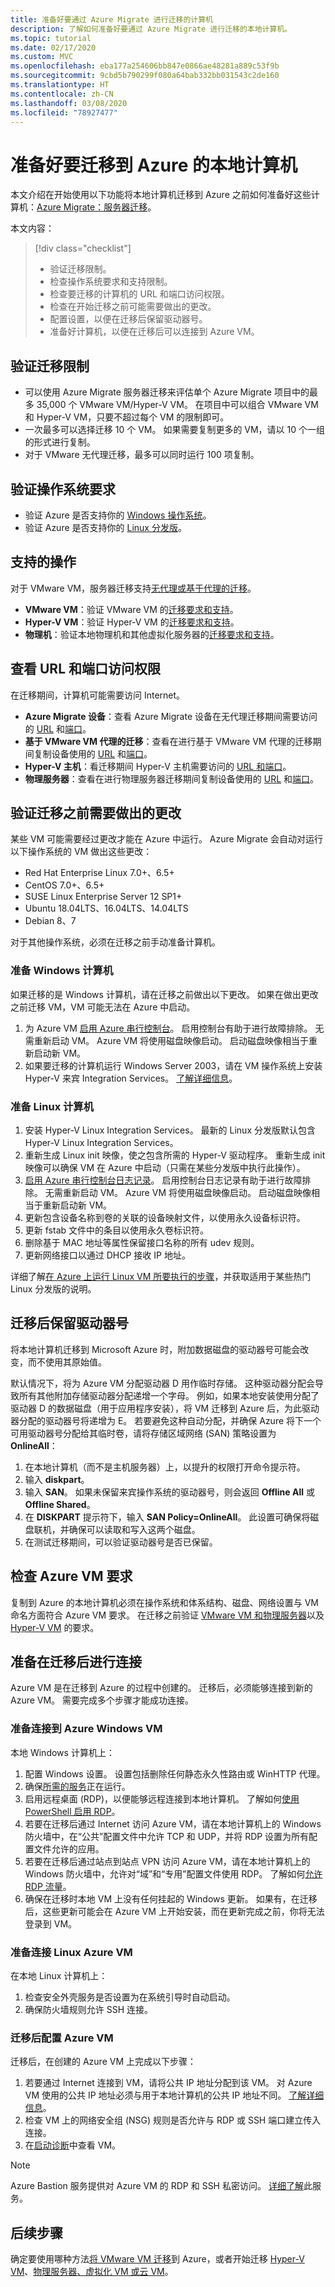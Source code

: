 ```yaml
---
title: 准备好要通过 Azure Migrate 进行迁移的计算机
description: 了解如何准备好要通过 Azure Migrate 进行迁移的本地计算机。
ms.topic: tutorial
ms.date: 02/17/2020
ms.custom: MVC
ms.openlocfilehash: eba177a254606bb847e0866ae48281a889c53f9b
ms.sourcegitcommit: 9cbd5b790299f080a64bab332bb031543c2de160
ms.translationtype: HT
ms.contentlocale: zh-CN
ms.lasthandoff: 03/08/2020
ms.locfileid: "78927477"
---
```

# <a name="prepare-on-premises-machines-for-migration-to-azure"></a>准备好要迁移到 Azure 的本地计算机

本文介绍在开始使用以下功能将本地计算机迁移到 Azure 之前如何准备好这些计算机：[Azure Migrate：服务器迁移](migrate-services-overview.md#azure-migrate-server-migration-tool)。

本文内容：
> [!div class="checklist"]
> * 验证迁移限制。
> * 检查操作系统要求和支持限制。
> * 检查要迁移的计算机的 URL 和端口访问权限。
> * 检查在开始迁移之前可能需要做出的更改。
> * 配置设置，以便在迁移后保留驱动器号。
> * 准备好计算机，以便在迁移后可以连接到 Azure VM。

## <a name="verify-migration-limitations"></a>验证迁移限制

- 可以使用 Azure Migrate 服务器迁移来评估单个 Azure Migrate 项目中的最多 35,000 个 VMware VM/Hyper-V VM。 在项目中可以组合 VMware VM 和 Hyper-V VM，只要不超过每个 VM 的限制即可。
- 一次最多可以选择迁移 10 个 VM。 如果需要复制更多的 VM，请以 10 个一组的形式进行复制。
- 对于 VMware 无代理迁移，最多可以同时运行 100 项复制。

## <a name="verify-operating-system-requirements"></a>验证操作系统要求

- 验证 Azure 是否支持你的 [Windows 操作系统](https://support.microsoft.com/help/2721672/microsoft-server-software-support-for-microsoft-azure-virtual-machines)。
- 验证 Azure 是否支持你的 [Linux 分发版](../virtual-machines/linux/endorsed-distros.md)。

## <a name="see-whats-supported"></a>支持的操作

对于 VMware VM，服务器迁移支持[无代理或基于代理的迁移](server-migrate-overview.md)。

- **VMware VM**：验证 VMware VM 的[迁移要求和支持](migrate-support-matrix-vmware-migration.md)。
- **Hyper-V VM**：验证 Hyper-V VM 的[迁移要求和支持](migrate-support-matrix-hyper-v-migration.md)。
- **物理机**：验证本地物理机和其他虚拟化服务器的[迁移要求和支持](migrate-support-matrix-physical-migration.md)。 

## <a name="review-url-and-port-access"></a>查看 URL 和端口访问权限

在迁移期间，计算机可能需要访问 Internet。

- **Azure Migrate 设备**：查看 Azure Migrate 设备在无代理迁移期间需要访问的 [URL](migrate-appliance.md#url-access) 和[端口](migrate-support-matrix-vmware-migration.md#agentless-ports)。
- **基于 VMware VM 代理的迁移**：查看在进行基于 VMware VM 代理的迁移期间复制设备使用的 [URL](migrate-replication-appliance.md#url-access) 和[端口](migrate-replication-appliance.md#port-access)。 
- **Hyper-V 主机**：看迁移期间 Hyper-V 主机需要访问的 [URL 和端口](migrate-support-matrix-hyper-v-migration.md#hyper-v-hosts)。 
- **物理服务器**：查看在进行物理服务器迁移期间复制设备使用的 [URL](migrate-replication-appliance.md#url-access) 和[端口](migrate-replication-appliance.md#port-access)。

## <a name="verify-required-changes-before-migrating"></a>验证迁移之前需要做出的更改

某些 VM 可能需要经过更改才能在 Azure 中运行。 Azure Migrate 会自动对运行以下操作系统的 VM 做出这些更改：

- Red Hat Enterprise Linux 7.0+、6.5+
- CentOS 7.0+、6.5+
- SUSE Linux Enterprise Server 12 SP1+
- Ubuntu 18.04LTS、16.04LTS、14.04LTS
- Debian 8、7

对于其他操作系统，必须在迁移之前手动准备计算机。 

### <a name="prepare-windows-machines"></a>准备 Windows 计算机

如果迁移的是 Windows 计算机，请在迁移之前做出以下更改。 如果在做出更改之前迁移 VM，VM 可能无法在 Azure 中启动。

1. 为 Azure VM [启用 Azure 串行控制台](../virtual-machines/troubleshooting/serial-console-windows.md)。 启用控制台有助于进行故障排除。 无需重新启动 VM。 Azure VM 将使用磁盘映像启动。 启动磁盘映像相当于重新启动新 VM。 
2. 如果要迁移的计算机运行 Windows Server 2003，请在 VM 操作系统上安装 Hyper-V 来宾 Integration Services。 [了解详细信息](https://docs.microsoft.com/windows-server/virtualization/hyper-v/manage/manage-hyper-v-integration-services#install-or-update-integration-services)。

### <a name="prepare-linux-machines"></a>准备 Linux 计算机

1. 安装 Hyper-V Linux Integration Services。 最新的 Linux 分发版默认包含 Hyper-V Linux Integration Services。
2. 重新生成 Linux init 映像，使之包含所需的 Hyper-V 驱动程序。 重新生成 init 映像可以确保 VM 在 Azure 中启动（只需在某些分发版中执行此操作）。
3. [启用 Azure 串行控制台日志记录](../virtual-machines/troubleshooting/serial-console-linux.md)。 启用控制台日志记录有助于进行故障排除。 无需重新启动 VM。 Azure VM 将使用磁盘映像启动。 启动磁盘映像相当于重新启动新 VM。
4. 更新包含设备名称到卷的关联的设备映射文件，以使用永久设备标识符。
5. 更新 fstab 文件中的条目以使用永久卷标识符。
6. 删除基于 MAC 地址等属性保留接口名称的所有 udev 规则。
7. 更新网络接口以通过 DHCP 接收 IP 地址。

详细了解[在 Azure 上运行 Linux VM 所要执行的步骤](../virtual-machines/linux/create-upload-generic.md)，并获取适用于某些热门 Linux 分发版的说明。

## <a name="preserve-drive-letters-after-migration"></a>迁移后保留驱动器号

将本地计算机迁移到 Microsoft Azure 时，附加数据磁盘的驱动器号可能会改变，而不使用其原始值。 

默认情况下，将为 Azure VM 分配驱动器 D 用作临时存储。 这种驱动器分配会导致所有其他附加存储驱动器分配递增一个字母。 例如，如果本地安装使用分配了驱动器 D 的数据磁盘（用于应用程序安装），将 VM 迁移到 Azure 后，为此驱动器分配的驱动器号将递增为 E。 若要避免这种自动分配，并确保 Azure 将下一个可用驱动器号分配给其临时卷，请将存储区域网络 (SAN) 策略设置为 **OnlineAll**：

1. 在本地计算机（而不是主机服务器）上，以提升的权限打开命令提示符。
2. 输入 **diskpart**。
3. 输入 **SAN**。 如果未保留来宾操作系统的驱动器号，则会返回 **Offline All** 或 **Offline Shared**。
4. 在 **DISKPART** 提示符下，输入 **SAN Policy=OnlineAll**。 此设置可确保将磁盘联机，并确保可以读取和写入这两个磁盘。
5. 在测试迁移期间，可以验证驱动器号是否已保留。

## <a name="check-azure-vm-requirements"></a>检查 Azure VM 要求

复制到 Azure 的本地计算机必须在操作系统和体系结构、磁盘、网络设置与 VM 命名方面符合 Azure VM 要求。 在迁移之前验证 [VMware VM 和物理服务器](migrate-support-matrix-vmware-migration.md#azure-vm-requirements)以及 [Hyper-V VM](migrate-support-matrix-hyper-v-migration.md#azure-vm-requirements) 的要求。

## <a name="prepare-to-connect-after-migration"></a>准备在迁移后进行连接

Azure VM 是在迁移到 Azure 的过程中创建的。 迁移后，必须能够连接到新的 Azure VM。 需要完成多个步骤才能成功连接。

### <a name="prepare-to-connect-to-azure-windows-vms"></a>准备连接到 Azure Windows VM

本地 Windows 计算机上：

1. 配置 Windows 设置。 设置包括删除任何静态永久性路由或 WinHTTP 代理。
2. 确保[所需的服务](../virtual-machines/windows/prepare-for-upload-vhd-image.md#check-the-windows-services)正在运行。
3. 启用远程桌面 (RDP)，以便能够远程连接到本地计算机。 了解如何[使用 PowerShell 启用 RDP](../virtual-machines/windows/prepare-for-upload-vhd-image.md#update-remote-desktop-registry-settings)。
4. 若要在迁移后通过 Internet 访问 Azure VM，请在本地计算机上的 Windows 防火墙中，在“公共”配置文件中允许 TCP 和 UDP，并将 RDP 设置为所有配置文件允许的应用。
5. 若要在迁移后通过站点到站点 VPN 访问 Azure VM，请在本地计算机上的 Windows 防火墙中，允许对“域”和“专用”配置文件使用 RDP。 了解如何[允许 RDP 流量](../virtual-machines/windows/prepare-for-upload-vhd-image.md#configure-windows-firewall-rules)。 
6. 确保在迁移时本地 VM 上没有任何挂起的 Windows 更新。 如果有，在迁移后，这些更新可能会在 Azure VM 上开始安装，而在更新完成之前，你将无法登录到 VM。

### <a name="prepare-to-connect-with-linux-azure-vms"></a>准备连接 Linux Azure VM

在本地 Linux 计算机上：

1. 检查安全外壳服务是否设置为在系统引导时自动启动。
2. 确保防火墙规则允许 SSH 连接。

### <a name="configure-azure-vms-after-migration"></a>迁移后配置 Azure VM

迁移后，在创建的 Azure VM 上完成以下步骤：

1. 若要通过 Internet 连接到 VM，请将公共 IP 地址分配到该 VM。 对 Azure VM 使用的公共 IP 地址必须与用于本地计算机的公共 IP 地址不同。 [了解详细信息](../virtual-network/virtual-network-public-ip-address.md)。
2. 检查 VM 上的网络安全组 (NSG) 规则是否允许与 RDP 或 SSH 端口建立传入连接。
3. 在[启动诊断](../virtual-machines/troubleshooting/boot-diagnostics.md#enable-boot-diagnostics-on-existing-virtual-machine)中查看 VM。

> [!NOTE]
> Azure Bastion 服务提供对 Azure VM 的 RDP 和 SSH 私密访问。 [详细了解](../bastion/bastion-overview.md)此服务。

## <a name="next-steps"></a>后续步骤

确定要使用哪种方法[将 VMware VM 迁移](server-migrate-overview.md)到 Azure，或者开始迁移 [Hyper-V VM](tutorial-migrate-hyper-v.md)、[物理服务器、虚拟化 VM 或云 VM](tutorial-migrate-physical-virtual-machines.md)。
